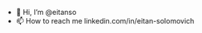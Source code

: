 - 👋 Hi, I’m @eitanso
- 📫 How to reach me linkedin.com/in/eitan-solomovich


<!---
eitanso/eitanso is a ✨ special ✨ repository because its `README.md` (this file) appears on your GitHub profile.
You can click the Preview link to take a look at your changes.
--->
